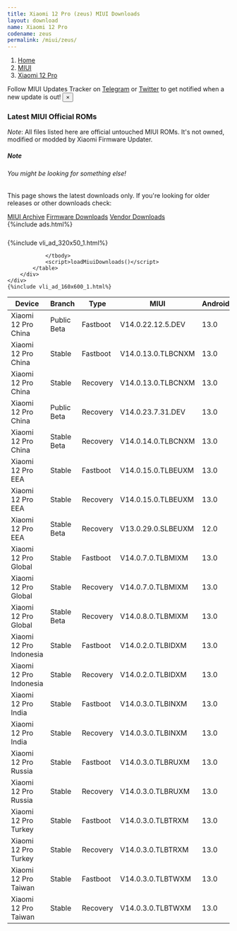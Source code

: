 ```yaml
---
title: Xiaomi 12 Pro (zeus) MIUI Downloads
layout: download
name: Xiaomi 12 Pro
codename: zeus
permalink: /miui/zeus/
---
```

<nav aria-label="breadcrumb">
    <ol class="breadcrumb">
        <li class="breadcrumb-item"><a href="/">Home</a></li>
        <li class="breadcrumb-item"><a href="/miui/">MIUI</a></li>
        <li class="breadcrumb-item active" aria-current="page"><a href="/miui/zeus/">Xiaomi 12 Pro</a></li>
    </ol>
</nav>
<div class="alert alert-primary alert-dismissible fade show" role="alert">
    Follow MIUI Updates Tracker on <a href="https://t.me/MIUIUpdatesTracker" class="alert-link">Telegram</a>
     or <a href="https://twitter.com/MiFwUpdater" class="alert-link">Twitter</a> to get notified when a new update is out!
    <button type="button" class="close" data-dismiss="alert" aria-label="Close">
        <span aria-hidden="true">&times;</span>
    </button>
</div>

### Latest MIUI Official ROMs
*Note*: All files listed here are official untouched MIUI ROMs. It's not owned, modified or modded by Xiaomi Firmware Updater.
<div class="card">
  <div class="card-body">
    <h5 class="card-title">Note</h5>
    <h6 class="card-subtitle mb-2 text-muted">You might be looking for something else!</h6>
    <p class="card-text">This page shows the latest downloads only.
     If you're looking for older releases or other downloads check:</p>
    <a href="/archive/miui/zeus/" class="card-link">MIUI Archive</a>
    <a href="/firmware/zeus/" class="card-link">Firmware Downloads</a>
    <a href="/vendor/zeus/" class="card-link">Vendor Downloads</a>
  </div>
</div>
{%include ads.html%}
<div class="row justify-content-center">
    <div class="col-10">
        <div class="table-responsive-md" style="margin-top: 25px;">
            {%include vli_ad_320x50_1.html%}
            <table id="miui" class="display dt-responsive nowrap compact table table-striped table-hover table-sm">
                <thead class="thead-dark">
                    <tr>
                        <th data-ref="device">Device</th>
                        <th data-ref="branch">Branch</th>
                        <th data-ref="type">Type</th>
                        <th data-ref="miui">MIUI</th>
                        <th data-ref="android">Android</th>
                        <th data-ref="size">Size</th>
                        <th data-ref="size">Date</th>
                        <th data-ref="link">Link</th>
                    </tr>
                </thead>
                <tbody>
                <tr><td>Xiaomi 12 Pro China</td><td>Public Beta</td><td>Fastboot</td><td>V14.0.22.12.5.DEV</td><td>13.0</td><td>7.6 GB</td><td>2022-12-05</td><td><a href="/miui/zeus/public beta/V14.0.22.12.5.DEV/">Download</a></td></tr>
<tr><td>Xiaomi 12 Pro China</td><td>Stable</td><td>Fastboot</td><td>V14.0.13.0.TLBCNXM</td><td>13.0</td><td>7.3 GB</td><td>2023-04-14</td><td><a href="/miui/zeus/stable/V14.0.13.0.TLBCNXM/">Download</a></td></tr>
<tr><td>Xiaomi 12 Pro China</td><td>Stable</td><td>Recovery</td><td>V14.0.13.0.TLBCNXM</td><td>13.0</td><td>5.8 GB</td><td>2023-04-20</td><td><a href="/miui/zeus/stable/V14.0.13.0.TLBCNXM/">Download</a></td></tr>
<tr><td>Xiaomi 12 Pro China</td><td>Public Beta</td><td>Recovery</td><td>V14.0.23.7.31.DEV</td><td>13.0</td><td>5.7 GB</td><td>2023-08-04</td><td><a href="/miui/zeus/public beta/V14.0.23.7.31.DEV/">Download</a></td></tr>
<tr><td>Xiaomi 12 Pro China</td><td>Stable Beta</td><td>Recovery</td><td>V14.0.14.0.TLBCNXM</td><td>13.0</td><td>5.8 GB</td><td>2023-08-07</td><td><a href="/miui/zeus/stable beta/V14.0.14.0.TLBCNXM/">Download</a></td></tr>
<tr><td>Xiaomi 12 Pro EEA</td><td>Stable</td><td>Fastboot</td><td>V14.0.15.0.TLBEUXM</td><td>13.0</td><td>6.4 GB</td><td>2023-06-19</td><td><a href="/miui/zeus/stable/V14.0.15.0.TLBEUXM/">Download</a></td></tr>
<tr><td>Xiaomi 12 Pro EEA</td><td>Stable</td><td>Recovery</td><td>V14.0.15.0.TLBEUXM</td><td>13.0</td><td>4.9 GB</td><td>2023-06-23</td><td><a href="/miui/zeus/stable/V14.0.15.0.TLBEUXM/">Download</a></td></tr>
<tr><td>Xiaomi 12 Pro EEA</td><td>Stable Beta</td><td>Recovery</td><td>V13.0.29.0.SLBEUXM</td><td>12.0</td><td>4.3 GB</td><td>2022-12-14</td><td><a href="/miui/zeus/stable beta/V13.0.29.0.SLBEUXM/">Download</a></td></tr>
<tr><td>Xiaomi 12 Pro Global</td><td>Stable</td><td>Fastboot</td><td>V14.0.7.0.TLBMIXM</td><td>13.0</td><td>6.8 GB</td><td>2023-04-11</td><td><a href="/miui/zeus/stable/V14.0.7.0.TLBMIXM/">Download</a></td></tr>
<tr><td>Xiaomi 12 Pro Global</td><td>Stable</td><td>Recovery</td><td>V14.0.7.0.TLBMIXM</td><td>13.0</td><td>4.9 GB</td><td>2023-04-21</td><td><a href="/miui/zeus/stable/V14.0.7.0.TLBMIXM/">Download</a></td></tr>
<tr><td>Xiaomi 12 Pro Global</td><td>Stable Beta</td><td>Recovery</td><td>V14.0.8.0.TLBMIXM</td><td>13.0</td><td>4.9 GB</td><td>2023-08-08</td><td><a href="/miui/zeus/stable beta/V14.0.8.0.TLBMIXM/">Download</a></td></tr>
<tr><td>Xiaomi 12 Pro Indonesia</td><td>Stable</td><td>Fastboot</td><td>V14.0.2.0.TLBIDXM</td><td>13.0</td><td>6.4 GB</td><td>2023-04-12</td><td><a href="/miui/zeus/stable/V14.0.2.0.TLBIDXM/">Download</a></td></tr>
<tr><td>Xiaomi 12 Pro Indonesia</td><td>Stable</td><td>Recovery</td><td>V14.0.2.0.TLBIDXM</td><td>13.0</td><td>4.8 GB</td><td>2023-04-18</td><td><a href="/miui/zeus/stable/V14.0.2.0.TLBIDXM/">Download</a></td></tr>
<tr><td>Xiaomi 12 Pro India</td><td>Stable</td><td>Fastboot</td><td>V14.0.3.0.TLBINXM</td><td>13.0</td><td>5.6 GB</td><td>2023-06-21</td><td><a href="/miui/zeus/stable/V14.0.3.0.TLBINXM/">Download</a></td></tr>
<tr><td>Xiaomi 12 Pro India</td><td>Stable</td><td>Recovery</td><td>V14.0.3.0.TLBINXM</td><td>13.0</td><td>4.8 GB</td><td>2023-07-12</td><td><a href="/miui/zeus/stable/V14.0.3.0.TLBINXM/">Download</a></td></tr>
<tr><td>Xiaomi 12 Pro Russia</td><td>Stable</td><td>Fastboot</td><td>V14.0.3.0.TLBRUXM</td><td>13.0</td><td>6.2 GB</td><td>2023-05-17</td><td><a href="/miui/zeus/stable/V14.0.3.0.TLBRUXM/">Download</a></td></tr>
<tr><td>Xiaomi 12 Pro Russia</td><td>Stable</td><td>Recovery</td><td>V14.0.3.0.TLBRUXM</td><td>13.0</td><td>4.8 GB</td><td>2023-06-26</td><td><a href="/miui/zeus/stable/V14.0.3.0.TLBRUXM/">Download</a></td></tr>
<tr><td>Xiaomi 12 Pro Turkey</td><td>Stable</td><td>Fastboot</td><td>V14.0.3.0.TLBTRXM</td><td>13.0</td><td>6.1 GB</td><td>2023-05-17</td><td><a href="/miui/zeus/stable/V14.0.3.0.TLBTRXM/">Download</a></td></tr>
<tr><td>Xiaomi 12 Pro Turkey</td><td>Stable</td><td>Recovery</td><td>V14.0.3.0.TLBTRXM</td><td>13.0</td><td>4.8 GB</td><td>2023-06-26</td><td><a href="/miui/zeus/stable/V14.0.3.0.TLBTRXM/">Download</a></td></tr>
<tr><td>Xiaomi 12 Pro Taiwan</td><td>Stable</td><td>Fastboot</td><td>V14.0.3.0.TLBTWXM</td><td>13.0</td><td>5.7 GB</td><td>2023-07-06</td><td><a href="/miui/zeus/stable/V14.0.3.0.TLBTWXM/">Download</a></td></tr>
<tr><td>Xiaomi 12 Pro Taiwan</td><td>Stable</td><td>Recovery</td><td>V14.0.3.0.TLBTWXM</td><td>13.0</td><td>4.7 GB</td><td>2023-07-19</td><td><a href="/miui/zeus/stable/V14.0.3.0.TLBTWXM/">Download</a></td></tr>

                </tbody>
                <script>loadMiuiDownloads()</script>
            </table>
        </div>
    </div>
    {%include vli_ad_160x600_1.html%}
</div>
